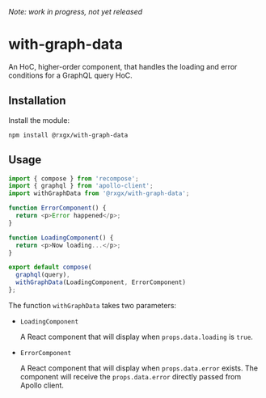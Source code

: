 _Note: work in progress, not yet released_

# with-graph-data

An HoC, higher-order component, that handles the loading and error conditions for a GraphQL query HoC.

## Installation

Install the module:

```
npm install @rxgx/with-graph-data
```

## Usage

```js
import { compose } from 'recompose';
import { graphql } from 'apollo-client';
import withGraphData from '@rxgx/with-graph-data';

function ErrorComponent() {
  return <p>Error happened</p>;
}

function LoadingComponent() {
  return <p>Now loading...</p>;
}

export default compose(
  graphql(query),
  withGraphData(LoadingComponent, ErrorComponent)
};
```

The function `withGraphData` takes two parameters:

- `LoadingComponent`

  A React component that will display when `props.data.loading` is `true`.

- `ErrorComponent`

  A React component that will display when `props.data.error` exists. The component will receive the `props.data.error` directly passed from Apollo client.
